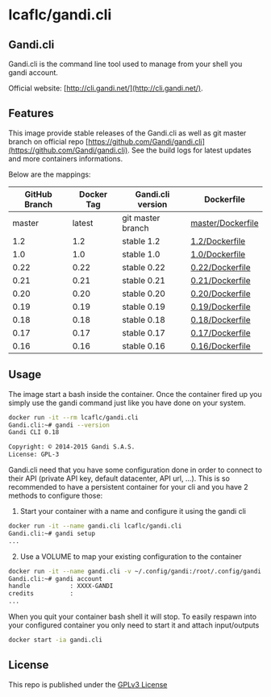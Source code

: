 lcaflc/gandi.cli
================


Gandi.cli
---------

Gandi.cli is the command line tool used to manage from your shell you gandi account.

Official website: [http://cli.gandi.net/](http://cli.gandi.net/).

Features
--------

This image provide stable releases of the Gandi.cli as well as git master branch on official repo [https://github.com/Gandi/gandi.cli](https://github.com/Gandi/gandi.cli). See the build logs for latest updates and more containers informations.

Below are the mappings:

| GitHub Branch | Docker Tag | Gandi.cli version | Dockerfile |
| ------------- | ---------- | ----------------- | ---------- |
| master        | latest     | git master branch | [master/Dockerfile](https://github.com/lcaflc/docker-gandi.cli/blob/master/Dockerfile) |
| 1.2           | 1.2        | stable 1.2        | [1.2/Dockerfile](https://github.com/lcaflc/docker-gandi.cli/blob/1.2/Dockerfile) |
| 1.0           | 1.0        | stable 1.0        | [1.0/Dockerfile](https://github.com/lcaflc/docker-gandi.cli/blob/1.0/Dockerfile) |
| 0.22          | 0.22       | stable 0.22       | [0.22/Dockerfile](https://github.com/lcaflc/docker-gandi.cli/blob/0.22/Dockerfile) |
| 0.21          | 0.21       | stable 0.21       | [0.21/Dockerfile](https://github.com/lcaflc/docker-gandi.cli/blob/0.21/Dockerfile) |
| 0.20          | 0.20       | stable 0.20       | [0.20/Dockerfile](https://github.com/lcaflc/docker-gandi.cli/blob/0.20/Dockerfile) |
| 0.19          | 0.19       | stable 0.19       | [0.19/Dockerfile](https://github.com/lcaflc/docker-gandi.cli/blob/0.19/Dockerfile) |
| 0.18          | 0.18       | stable 0.18       | [0.18/Dockerfile](https://github.com/lcaflc/docker-gandi.cli/blob/0.18/Dockerfile) |
| 0.17          | 0.17       | stable 0.17       | [0.17/Dockerfile](https://github.com/lcaflc/docker-gandi.cli/blob/0.17/Dockerfile) |
| 0.16          | 0.16       | stable 0.16       | [0.16/Dockerfile](https://github.com/lcaflc/docker-gandi.cli/blob/0.16/Dockerfile) |


Usage
-----

The image start a bash inside the container. Once the container fired up you simply use the gandi command just like you have done on your system.
```bash
docker run -it --rm lcaflc/gandi.cli
Gandi.cli:~# gandi --version
Gandi CLI 0.18

Copyright: © 2014-2015 Gandi S.A.S.
License: GPL-3
```

Gandi.cli need that you have some configuration done in order to connect to their API (private API key, default datacenter, API url, ...). This is so recommended to have a persistent container for your cli and you have 2 methods to configure those:
1. Start your container with a name and configure it using the gandi cli
```bash
docker run -it --name gandi.cli lcaflc/gandi.cli
Gandi.cli:~# gandi setup
...
```
2. Use a VOLUME to map your existing configuration to the container
```bash
docker run -it --name gandi.cli -v ~/.config/gandi:/root/.config/gandi lcaflc/gandi.cli
Gandi.cli:~# gandi account
handle           : XXXX-GANDI
credits          :
...
```

When you quit your container bash shell it will stop. To easily respawn into your configured container you only need to start it and attach input/outputs
```bash
docker start -ia gandi.cli
```

License
-------

This repo is published under the [GPLv3 License](http://opensource.org/licenses/GPL-3.0)
